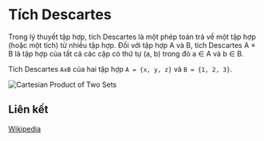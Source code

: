 # Tích Descartes

Trong lý thuyết tập hợp, tích Descartes là một phép toán trả về một tập hợp (hoặc một tích) từ nhiều tập hợp. Đối với tập hợp A và B, tích Descartes A × B là tập hợp của tất cả các cặp có thứ tự (a, b) trong đó a ∈ A và b ∈ B.

Tích Descartes `AxB` của hai tập hợp `A = {x, y, z}` và `B = {1, 2, 3}`.

![Cartesian Product of Two Sets](https://upload.wikimedia.org/wikipedia/commons/4/4e/Cartesian_Product_qtl1.svg)

## Liên kết

[Wikipedia](https://en.wikipedia.org/wiki/Cartesian_product)
